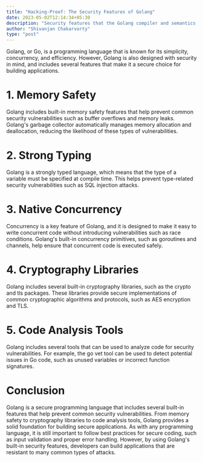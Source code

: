 ```yaml
---
title: "Hacking-Proof: The Security Features of Golang"
date: 2023-05-02T12:14:34+05:30
description: "Security features that the Golang compiler and semantics provide"
author: "Shivanjan Chakarvorty"
type: "post"
---
```


Golang, or Go, is a programming language that is known for its simplicity, concurrency, and efficiency. However, Golang is also designed with security in mind, and includes several features that make it a secure choice for building applications.

# 1. Memory Safety
Golang includes built-in memory safety features that help prevent common security vulnerabilities such as buffer overflows and memory leaks. Golang's garbage collector automatically manages memory allocation and deallocation, reducing the likelihood of these types of vulnerabilities.

# 2. Strong Typing
Golang is a strongly typed language, which means that the type of a variable must be specified at compile time. This helps prevent type-related security vulnerabilities such as SQL injection attacks.

# 3. Native Concurrency
Concurrency is a key feature of Golang, and it is designed to make it easy to write concurrent code without introducing vulnerabilities such as race conditions. Golang's built-in concurrency primitives, such as goroutines and channels, help ensure that concurrent code is executed safely.

# 4. Cryptography Libraries
Golang includes several built-in cryptography libraries, such as the crypto and tls packages. These libraries provide secure implementations of common cryptographic algorithms and protocols, such as AES encryption and TLS.

# 5. Code Analysis Tools
Golang includes several tools that can be used to analyze code for security vulnerabilities. For example, the go vet tool can be used to detect potential issues in Go code, such as unused variables or incorrect function signatures.

# Conclusion
Golang is a secure programming language that includes several built-in features that help prevent common security vulnerabilities. From memory safety to cryptography libraries to code analysis tools, Golang provides a solid foundation for building secure applications.
As with any programming language, it is still important to follow best practices for secure coding, such as input validation and proper error handling. However, by using Golang's built-in security features, developers can build applications that are resistant to many common types of attacks.